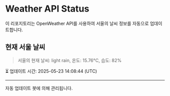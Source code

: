 
# Weather API Status

이 리포지토리는 OpenWeather API를 사용하여 서울의 날씨 정보를 자동으로 업데이트합니다.

## 현재 서울 날씨
> 서울의 현재 날씨: light rain, 온도: 15.76°C, 습도: 82%

⏳ 업데이트 시간: 2025-05-23 14:08:44 (UTC)

---
자동 업데이트 봇에 의해 관리됩니다.
